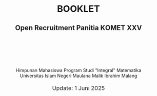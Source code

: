 <h1 style="text-align: center;">BOOKLET</h1>
<h2 style="text-align: center;">Open Recruitment Panitia KОМЕТ XXV</h2>
<div class="komet-cover">
    <div id="countdown-timer" class="countdown-display">
  <!-- Countdown will be inserted here by JavaScript -->
    </div>
    <p style="text-align: center;">
        Himpunan Mahasiswa Program Studi "Integral" Matematika<br>
        Universitas Islam Negeri Maulana Malik Ibrahim Malang<br>
    </p>
    <p class="cover-update-date">Update: 1 Juni 2025</p>
</div>


<style>
.countdown-display {
  display: flex;
  justify-content: center;
  flex-wrap: wrap;
  gap: 1rem;
  margin: 2.5rem 0;
  padding: 1rem;
  border-radius: 12px;
  background-color: transparent;
  backdrop-filter: blur(2px);
}

.countdown-unit {
  display: flex;
  flex-direction: column;
  align-items: center;
  min-width: 80px;
  padding: 1rem;
  border-radius: 10px;
  background-color: rgba(255, 255, 255, 0.4);
  color: var(--text-color);
  backdrop-filter: blur(4px);
  box-shadow: 0 2px 8px rgba(0,0,0,0.05);
  transition: transform 0.3s ease;
}

.dark-mode .countdown-unit {
  background-color: rgba(255, 255, 255, 0.1);
}

.countdown-unit:hover {
  transform: translateY(-4px);
}

.countdown-value {
  font-size: 2.4rem;
  font-weight: 600;
  color: var(--text-color);
}

.countdown-label {
  margin-top: 0.3rem;
  font-size: 0.85rem;
  text-transform: uppercase;
  opacity: 0.7;
  letter-spacing: 1px;
}

@media (max-width: 768px) {
  .countdown-value {
    font-size: 2rem;
  }
}

.komet-cover {
    text-align: center;
    margin: 40px 0;
    padding: 0 20px;
}

.komet-cover img {
    max-width: 100%;
    width: min(500px, 90%);
    height: auto;
    border-radius: 10px;
}

.cover-update-date {
    font-size: calc(0.9rem + 0.3vw);
    color: var(--text-color);
    margin-top: 20px;
    opacity: 0.8;
    font-weight: 500;
}
</style>
